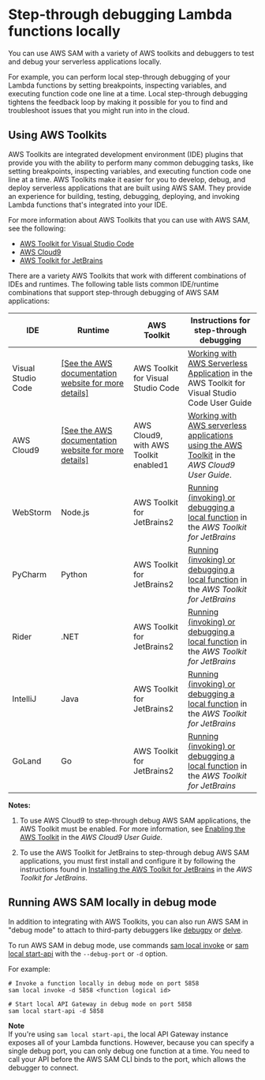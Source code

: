 # Step\-through debugging Lambda functions locally<a name="serverless-sam-cli-using-debugging"></a>

You can use AWS SAM with a variety of AWS toolkits and debuggers to test and debug your serverless applications locally\.

For example, you can perform local step\-through debugging of your Lambda functions by setting breakpoints, inspecting variables, and executing function code one line at a time\. Local step\-through debugging tightens the feedback loop by making it possible for you to find and troubleshoot issues that you might run into in the cloud\.

## Using AWS Toolkits<a name="serverless-sam-cli-using-aws-toolkits"></a>

AWS Toolkits are integrated development environment \(IDE\) plugins that provide you with the ability to perform many common debugging tasks, like setting breakpoints, inspecting variables, and executing function code one line at a time\. AWS Toolkits make it easier for you to develop, debug, and deploy serverless applications that are built using AWS SAM\. They provide an experience for building, testing, debugging, deploying, and invoking Lambda functions that's integrated into your IDE\.

For more information about AWS Toolkits that you can use with AWS SAM, see the following:
+ [AWS Toolkit for Visual Studio Code](https://docs.aws.amazon.com/toolkit-for-vscode/latest/userguide/)
+ [AWS Cloud9](https://docs.aws.amazon.com/cloud9/latest/user-guide/)
+ [AWS Toolkit for JetBrains](https://docs.aws.amazon.com/toolkit-for-jetbrains/latest/userguide/)

There are a variety AWS Toolkits that work with different combinations of IDEs and runtimes\. The following table lists common IDE/runtime combinations that support step\-through debugging of AWS SAM applications:


| IDE | Runtime | AWS Toolkit | Instructions for step\-through debugging | 
| --- | --- | --- | --- | 
| Visual Studio Code |  [\[See the AWS documentation website for more details\]](http://docs.aws.amazon.com/serverless-application-model/latest/developerguide/serverless-sam-cli-using-debugging.html)  | AWS Toolkit for Visual Studio Code | [Working with AWS Serverless Application](https://docs.aws.amazon.com/toolkit-for-vscode/latest/userguide/serverless-apps.html) in the AWS Toolkit for Visual Studio Code User Guide  | 
| AWS Cloud9 |  [\[See the AWS documentation website for more details\]](http://docs.aws.amazon.com/serverless-application-model/latest/developerguide/serverless-sam-cli-using-debugging.html)  | AWS Cloud9, with AWS Toolkit enabled1 |  [Working with AWS serverless applications using the AWS Toolkit](https://docs.aws.amazon.com/cloud9/latest/user-guide/serverless-apps-toolkit.html) in the *AWS Cloud9 User Guide*\.  | 
| WebStorm | Node\.js | AWS Toolkit for JetBrains2 |  [Running \(invoking\) or debugging a local function](https://docs.aws.amazon.com/toolkit-for-jetbrains/latest/userguide/invoke-lambda.html) in the *AWS Toolkit for JetBrains*  | 
| PyCharm | Python | AWS Toolkit for JetBrains2 |  [Running \(invoking\) or debugging a local function](https://docs.aws.amazon.com/toolkit-for-jetbrains/latest/userguide/invoke-lambda.html) in the *AWS Toolkit for JetBrains*  | 
| Rider | \.NET | AWS Toolkit for JetBrains2 |  [Running \(invoking\) or debugging a local function](https://docs.aws.amazon.com/toolkit-for-jetbrains/latest/userguide/invoke-lambda.html) in the *AWS Toolkit for JetBrains*  | 
| IntelliJ | Java | AWS Toolkit for JetBrains2 |  [Running \(invoking\) or debugging a local function](https://docs.aws.amazon.com/toolkit-for-jetbrains/latest/userguide/invoke-lambda.html) in the *AWS Toolkit for JetBrains*  | 
| GoLand | Go | AWS Toolkit for JetBrains2 |  [Running \(invoking\) or debugging a local function](https://docs.aws.amazon.com/toolkit-for-jetbrains/latest/userguide/invoke-lambda.html) in the *AWS Toolkit for JetBrains*  | 

**Notes:**

1. To use AWS Cloud9 to step\-through debug AWS SAM applications, the AWS Toolkit must be enabled\. For more information, see [Enabling the AWS Toolkit](https://docs.aws.amazon.com/cloud9/latest/user-guide/toolkit-welcome.html#access-toolkit) in the *AWS Cloud9 User Guide*\.

1. To use the AWS Toolkit for JetBrains to step\-through debug AWS SAM applications, you must first install and configure it by following the instructions found in [Installing the AWS Toolkit for JetBrains](https://docs.aws.amazon.com/toolkit-for-jetbrains/latest/userguide/setup-toolkit.html) in the *AWS Toolkit for JetBrains*\.

## Running AWS SAM locally in debug mode<a name="serverless-sam-cli-running-locally"></a>

In addition to integrating with AWS Toolkits, you can also run AWS SAM in "debug mode" to attach to third\-party debuggers like [debugpy](https://pypi.org/project/debugpy/) or [delve](https://github.com/go-delve/delve)\.

To run AWS SAM in debug mode, use commands [sam local invoke](sam-cli-command-reference-sam-local-invoke.md) or [sam local start\-api](sam-cli-command-reference-sam-local-start-api.md) with the `--debug-port` or `-d` option\.

For example:

```
# Invoke a function locally in debug mode on port 5858
sam local invoke -d 5858 <function logical id>

# Start local API Gateway in debug mode on port 5858
sam local start-api -d 5858
```

**Note**  
If you're using `sam local start-api`, the local API Gateway instance exposes all of your Lambda functions\. However, because you can specify a single debug port, you can only debug one function at a time\. You need to call your API before the AWS SAM CLI binds to the port, which allows the debugger to connect\.
